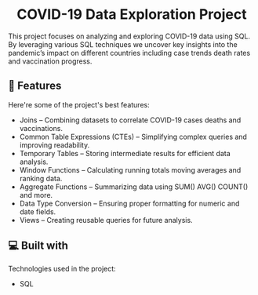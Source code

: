 <h1 align="center" id="title">COVID-19 Data Exploration Project</h1>

<p id="description">This project focuses on analyzing and exploring COVID-19 data using SQL. By leveraging various SQL techniques we uncover key insights into the pandemic’s impact on different countries including case trends death rates and vaccination progress.</p>

  
  
<h2>🧐 Features</h2>

Here're some of the project's best features:

*   Joins – Combining datasets to correlate COVID-19 cases deaths and vaccinations.
*   Common Table Expressions (CTEs) – Simplifying complex queries and improving readability.
*   Temporary Tables – Storing intermediate results for efficient data analysis.
*   Window Functions – Calculating running totals moving averages and ranking data.
*   Aggregate Functions – Summarizing data using SUM() AVG() COUNT() and more.
*   Data Type Conversion – Ensuring proper formatting for numeric and date fields.
*   Views – Creating reusable queries for future analysis.

  
  
<h2>💻 Built with</h2>

Technologies used in the project:

*   SQL

